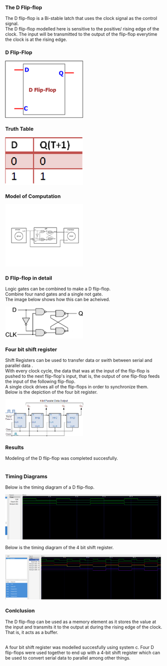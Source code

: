 ### The D Flip-flop

The D flip-flop is a Bi-stable latch that uses the clock signal as the control signal.<br>
The D flip-flop modelled here is sensitive to the positive/ rising edge of the clock.
The input will be transmitted to the output of the flip-flop everytime the clock is at the rising edge.<br>

### D Flip-Flop
<p align="left">
  <img src="img/dff.png" width="250"/>
</p>

### Truth Table 
<p align="left">
  <img src="img/truthtable.png" width="250"/>
</p>

### Model of Computation
<p align="left">
  <img src="img/MoC.png" width="250"/>
</p>

### D Flip-flop in detail
Logic gates can be combined to make a D flip-flop.<br>
Combine four nand gates and a single not gate.<br>
The image below shows how this can be acheived.<br>
<p align="left">
  <img src="img/dffdetail.png" width="250"/>
</p>

### Four bit shift register
Shift Registers can be used to transfer data or swith between serial and parallel data .<br>
With every clock cycle, the data that was at the input of the flip-flop is pushed to the next flip-flop's input, that is, the output of one flip-flop feeds the input of the following flip-flop.<br>
A single clock drives all of the flip-flops in order to synchronize them.<br>
Below is the depiction of the four bit register.
<p align="left">
  <img src="img/SIPO_4-bit_shift_reg.gif" width="250"/>
</p>

### Results
Modeling of the D flip-flop was completed succesfully.<br><br>

### Timing Diagrams
Below is the timing diagram of a D flip-flop.
<p align="left">
  <img src="img/timingdiagram.png" width="500"/>
</p>

Below is the timing diagram of the 4 bit shift register. 
<p align="left">
  <img src="img/timingdiagramsr.png" width="500"/>
</p>

### Conlclusion
The D flip-flop can be used as a memory element as it stores the value at the input and transmits it to the output at during the rising edge of the clock. That is, it acts as a buffer.<br><br>

A four bit shift register was modelled succesfully using system c. Four D flip-flops were used together to end up with a 4-bit shift register which can be used to convert serial data to parallel among other things.<br>

